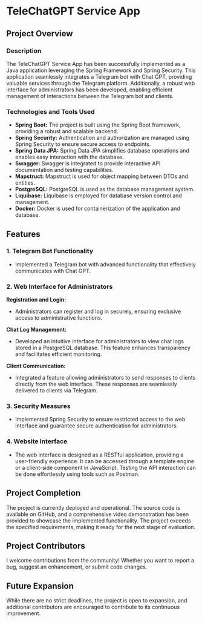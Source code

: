 # TeleChatGPT Service App

## Project Overview

### Description
The TeleChatGPT Service App has been successfully implemented as a Java application leveraging the Spring Framework and Spring Security. This application seamlessly integrates a Telegram bot with Chat GPT, providing valuable services through the Telegram platform. Additionally, a robust web interface for administrators has been developed, enabling efficient management of interactions between the Telegram bot and clients.

### Technologies and Tools Used

- **Spring Boot:** The project is built using the Spring Boot framework, providing a robust and scalable backend.
- **Spring Security:** Authentication and authorization are managed using Spring Security to ensure secure access to endpoints.
- **Spring Data JPA:** Spring Data JPA simplifies database operations and enables easy interaction with the database.
- **Swagger:** Swagger is integrated to provide interactive API documentation and testing capabilities.
- **Mapstruct:** Mapstruct is used for object mapping between DTOs and entities.
- **PostgreSQL:** PostgreSQL is used as the database management system.
- **Liquibase:** Liquibase is employed for database version control and management.
- **Docker:** Docker is used for containerization of the application and database.

## Features

### 1. Telegram Bot Functionality
- Implemented a Telegram bot with advanced functionality that effectively communicates with Chat GPT.

### 2. Web Interface for Administrators
**Registration and Login:**
- Administrators can register and log in securely, ensuring exclusive access to administrative functions.

**Chat Log Management:**
- Developed an intuitive interface for administrators to view chat logs stored in a PostgreSQL database. This feature enhances transparency and facilitates efficient monitoring.

**Client Communication:**
- Integrated a feature allowing administrators to send responses to clients directly from the web interface. These responses are seamlessly delivered to clients via Telegram.

### 3. Security Measures
- Implemented Spring Security to ensure restricted access to the web interface and guarantee secure authentication for administrators.

### 4. Website Interface
- The web interface is designed as a RESTful application, providing a user-friendly experience. It can be accessed through a template engine or a client-side component in JavaScript. Testing the API interaction can be done effortlessly using tools such as Postman.

## Project Completion
The project is currently deployed and operational. The source code is available on GitHub, and a comprehensive video demonstration has been provided to showcase the implemented functionality. The project exceeds the specified requirements, making it ready for the next stage of evaluation.

## Project Contributors
I welcome contributions from the community! Whether you want to report a bug, suggest an enhancement, or submit code changes.

## Future Expansion
While there are no strict deadlines, the project is open to expansion, and additional contributors are encouraged to contribute to its continuous improvement.
